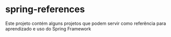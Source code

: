 # spring-references
Este projeto contém alguns projetos que podem servir como referência para aprendizado e uso do Spring Framework
